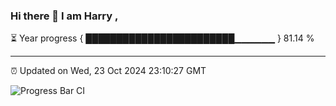 ### Hi there 👋 I am Harry , 

⏳ Year progress { ████████████████████████▁▁▁▁▁▁ } 81.14 %

---

⏰ Updated on Wed, 23 Oct 2024 23:10:27 GMT

![Progress Bar CI](https://github.com/duykhang68/duykhang68/workflows/Progress%20Bar%20CI/badge.svg)
